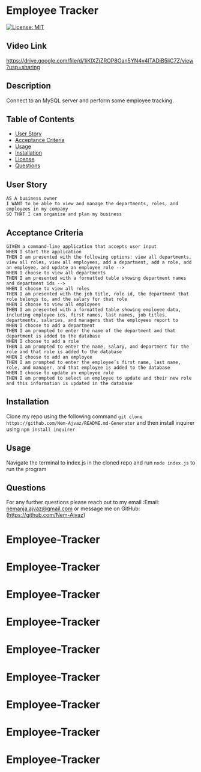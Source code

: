 # Employee Tracker

[![License: MIT](https://img.shields.io/badge/License-MIT-yellow.svg)](https://opensource.org/licenses/MIT)

## Video Link

https://drive.google.com/file/d/1iKlXZjZROP8Oan5YN4v4lTADiB5liC7Z/view?usp=sharing

## Description

Connect to an MySQL server and perform some employee tracking.

## Table of Contents

- [User Story](#user-story)
- [Acceptance Criteria](#acceptance-criteria)
- [Usage](#usage)
- [Installation](#installation)
- [License](#license)
- [Questions](#questions)

## User Story

```
AS A business owner
I WANT to be able to view and manage the departments, roles, and employees in my company
SO THAT I can organize and plan my business
```

## Acceptance Criteria

```
GIVEN a command-line application that accepts user input
WHEN I start the application
THEN I am presented with the following options: view all departments, view all roles, view all employees, add a department, add a role, add an employee, and update an employee role -->
WHEN I choose to view all departments
THEN I am presented with a formatted table showing department names and department ids -->
WHEN I choose to view all roles
THEN I am presented with the job title, role id, the department that role belongs to, and the salary for that role
WHEN I choose to view all employees
THEN I am presented with a formatted table showing employee data, including employee ids, first names, last names, job titles, departments, salaries, and managers that the employees report to
WHEN I choose to add a department
THEN I am prompted to enter the name of the department and that department is added to the database
WHEN I choose to add a role
THEN I am prompted to enter the name, salary, and department for the role and that role is added to the database
WHEN I choose to add an employee
THEN I am prompted to enter the employee’s first name, last name, role, and manager, and that employee is added to the database
WHEN I choose to update an employee role
THEN I am prompted to select an employee to update and their new role and this information is updated in the database
```

## Installation

Clone my repo using the following command `git clone https://github.com/Nem-Ajvaz/README.md-Generator` and then install inquirer using `npm install inquirer`

## Usage

Navigate the terminal to index.js in the cloned repo and run `node index.js` to run the program

## Questions

For any further questions please reach out to my email :Email: nemanja.ajvaz@gmail.com or message me on GitHub:(https://github.com/Nem-Ajvaz)
# Employee-Tracker
# Employee-Tracker
# Employee-Tracker
# Employee-Tracker
# Employee-Tracker
# Employee-Tracker
# Employee-Tracker
# Employee-Tracker
# Employee-Tracker
